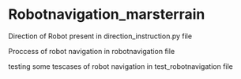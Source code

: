 # Robotnavigation_marsterrain

Direction of Robot present in direction_instruction.py file

Proccess of robot navigation in robotnavigation file

testing some tescases of robot navigation in test_robotnavigation file
